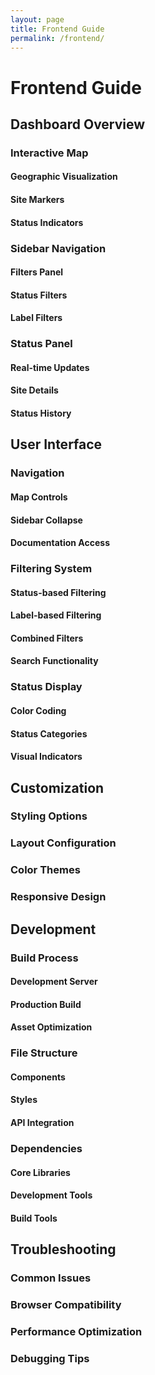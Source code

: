 ```yaml
---
layout: page
title: Frontend Guide
permalink: /frontend/
---
```


# Frontend Guide

## Dashboard Overview

### Interactive Map

#### Geographic Visualization

#### Site Markers

#### Status Indicators

### Sidebar Navigation

#### Filters Panel

#### Status Filters

#### Label Filters

### Status Panel

#### Real-time Updates

#### Site Details

#### Status History

## User Interface

### Navigation

#### Map Controls

#### Sidebar Collapse

#### Documentation Access

### Filtering System

#### Status-based Filtering

#### Label-based Filtering

#### Combined Filters

#### Search Functionality

### Status Display

#### Color Coding

#### Status Categories

#### Visual Indicators

## Customization

### Styling Options

### Layout Configuration

### Color Themes

### Responsive Design

## Development

### Build Process

#### Development Server

#### Production Build

#### Asset Optimization

### File Structure

#### Components

#### Styles

#### API Integration

### Dependencies

#### Core Libraries

#### Development Tools

#### Build Tools

## Troubleshooting

### Common Issues

### Browser Compatibility

### Performance Optimization

### Debugging Tips

